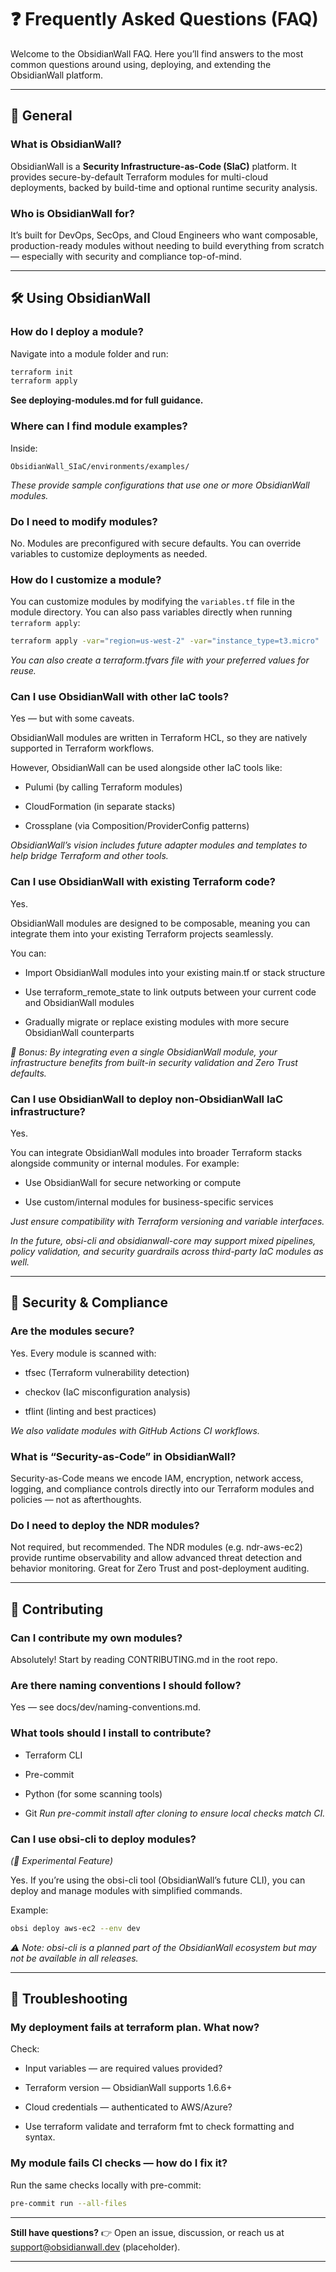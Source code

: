 


# ❓ Frequently Asked Questions (FAQ)

Welcome to the ObsidianWall FAQ. Here you’ll find answers to the most common questions around using, deploying, and extending the ObsidianWall platform.

---

## 🧱 General

### What is ObsidianWall?
ObsidianWall is a **Security Infrastructure-as-Code (SIaC)** platform. It provides secure-by-default Terraform modules for multi-cloud deployments, backed by build-time and optional runtime security analysis.

### Who is ObsidianWall for?
It’s built for DevOps, SecOps, and Cloud Engineers who want composable, production-ready modules without needing to build everything from scratch — especially with security and compliance top-of-mind.

---

## 🛠️ Using ObsidianWall

### How do I deploy a module?
Navigate into a module folder and run:

```bash
terraform init
terraform apply
```
**See deploying-modules.md for full guidance.**

### Where can I find module examples?

Inside:
````
ObsidianWall_SIaC/environments/examples/

````
_These provide sample configurations that use one or more ObsidianWall modules._


### Do I need to modify modules?
No. Modules are preconfigured with secure defaults. You can override variables to customize deployments as needed.


### How do I customize a module?

You can customize modules by modifying the `variables.tf` file in the module directory. You can also pass variables directly when running `terraform apply`:

```bash
terraform apply -var="region=us-west-2" -var="instance_type=t3.micro"
```
_You can also create a terraform.tfvars file with your preferred values for reuse._


### Can I use ObsidianWall with other IaC tools?
Yes — but with some caveats.

ObsidianWall modules are written in Terraform HCL, so they are natively supported in Terraform workflows.

However, ObsidianWall can be used alongside other IaC tools like:

  - Pulumi (by calling Terraform modules)

  - CloudFormation (in separate stacks)

  - Crossplane (via Composition/ProviderConfig patterns)

_ObsidianWall’s vision includes future adapter modules and templates to help bridge Terraform and other tools._

### Can I use ObsidianWall with existing Terraform code?
Yes.

ObsidianWall modules are designed to be composable, meaning you can integrate them into your existing Terraform projects seamlessly.

You can:

  - Import ObsidianWall modules into your existing main.tf or stack structure

  - Use terraform_remote_state to link outputs between your current code and ObsidianWall modules

  - Gradually migrate or replace existing modules with more secure ObsidianWall counterparts

_🔐 Bonus: By integrating even a single ObsidianWall module, your infrastructure benefits from built-in security validation and Zero Trust defaults._


### Can I use ObsidianWall to deploy non-ObsidianWall IaC infrastructure?
Yes.

You can integrate ObsidianWall modules into broader Terraform stacks alongside community or internal modules. For example:

  - Use ObsidianWall for secure networking or compute

  - Use custom/internal modules for business-specific services

_Just ensure compatibility with Terraform versioning and variable interfaces._

_In the future, obsi-cli and obsidianwall-core may support mixed pipelines, policy validation, and security guardrails across third-party IaC modules as well._

---

## 🔐 Security & Compliance

### Are the modules secure?
Yes. Every module is scanned with:

  - tfsec (Terraform vulnerability detection)

  - checkov (IaC misconfiguration analysis)

  - tflint (linting and best practices)

_We also validate modules with GitHub Actions CI workflows._

### What is “Security-as-Code” in ObsidianWall?
Security-as-Code means we encode IAM, encryption, network access, logging, and compliance controls directly into our Terraform modules and policies — not as afterthoughts.

### Do I need to deploy the NDR modules?
Not required, but recommended. The NDR modules (e.g. ndr-aws-ec2) provide runtime observability and allow advanced threat detection and behavior monitoring. Great for Zero Trust and post-deployment auditing.

---

## 🤝 Contributing

### Can I contribute my own modules?
Absolutely! Start by reading CONTRIBUTING.md in the root repo.

### Are there naming conventions I should follow?
Yes — see docs/dev/naming-conventions.md.

### What tools should I install to contribute?
  - Terraform CLI

  - Pre-commit

  - Python (for some scanning tools)

  - Git
_Run pre-commit install after cloning to ensure local checks match CI._  


### Can I use obsi-cli to deploy modules?
_(🧪 Experimental Feature)_

Yes. If you’re using the obsi-cli tool (ObsidianWall’s future CLI), you can deploy and manage modules with simplified commands.

Example:
```bash
obsi deploy aws-ec2 --env dev
```
_⚠️ Note: obsi-cli is a planned part of the ObsidianWall ecosystem but may not be available in all releases._


----

## 🚨 Troubleshooting

### My deployment fails at terraform plan. What now?
Check:

  - Input variables — are required values provided?

  - Terraform version — ObsidianWall supports 1.6.6+

  - Cloud credentials — authenticated to AWS/Azure?

  - Use terraform validate and terraform fmt to check formatting and syntax.

### My module fails CI checks — how do I fix it?
Run the same checks locally with pre-commit:
```bash
pre-commit run --all-files
```
---
**Still have questions?**
👉 Open an issue, discussion, or reach us at support@obsidianwall.dev (placeholder).

---

